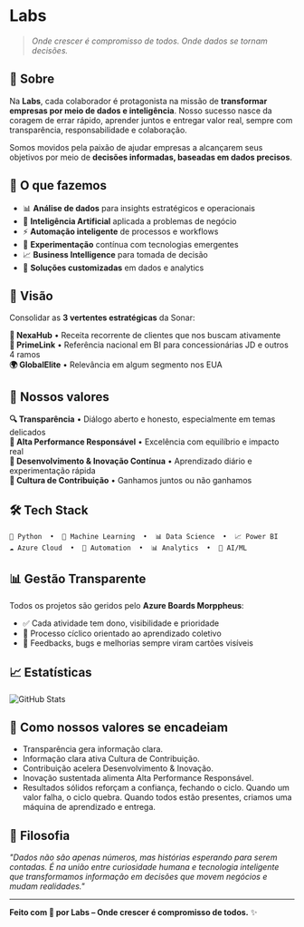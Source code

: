 # Labs 
> *Onde crescer é compromisso de todos. Onde dados se tornam decisões.*

## 🧠 Sobre
Na **Labs**, cada colaborador é protagonista na missão de **transformar empresas por meio de dados e inteligência**. Nosso sucesso nasce da coragem de errar rápido, aprender juntos e entregar valor real, sempre com transparência, responsabilidade e colaboração.

Somos movidos pela paixão de ajudar empresas a alcançarem seus objetivos por meio de **decisões informadas, baseadas em dados precisos**.

## 🎯 O que fazemos
- 📊 **Análise de dados** para insights estratégicos e operacionais
- 🤖 **Inteligência Artificial** aplicada a problemas de negócio
- ⚡ **Automação inteligente** de processos e workflows
- 🔬 **Experimentação** contínua com tecnologias emergentes
- 📈 **Business Intelligence** para tomada de decisão
- 🔧 **Soluções customizadas** em dados e analytics

## 🔭 Visão
Consolidar as **3 vertentes estratégicas** da Sonar:

**🏢 NexaHub** • Receita recorrente de clientes que nos buscam ativamente  
**🚗 PrimeLink** • Referência nacional em BI para concessionárias JD e outros 4 ramos  
**🌍 GlobalElite** • Relevância em algum segmento nos EUA

## 💎 Nossos valores

**🔍 Transparência** • Diálogo aberto e honesto, especialmente em temas delicados  
**🎯 Alta Performance Responsável** • Excelência com equilíbrio e impacto real  
**🚀 Desenvolvimento & Inovação Contínua** • Aprendizado diário e experimentação rápida  
**🤝 Cultura de Contribuição** • Ganhamos juntos ou não ganhamos

## 🛠️ Tech Stack
```
🐍 Python  •  🤖 Machine Learning  •  📊 Data Science  •  📈 Power BI
☁️ Azure Cloud  •  🔧 Automation  •  📊 Analytics  •  🧠 AI/ML
```

## 📊 Gestão Transparente
Todos os projetos são geridos pelo **Azure Boards Morppheus**:
- ✅ Cada atividade tem dono, visibilidade e prioridade
- 🔄 Processo cíclico orientado ao aprendizado coletivo  
- 📝 Feedbacks, bugs e melhorias sempre viram cartões visíveis

## 📈 Estatísticas
![GitHub Stats](https://github-readme-stats.vercel.app/api?username=sonar-ia&show_icons=true&theme=dark&count_private=true)

## 🌟 Como nossos valores se encadeiam
- Transparência gera informação clara.
- Informação clara ativa Cultura de Contribuição.
- Contribuição acelera Desenvolvimento & Inovação.
- Inovação sustentada alimenta Alta Performance Responsável.
- Resultados sólidos reforçam a confiança, fechando o ciclo.
Quando um valor falha, o ciclo quebra. Quando todos estão presentes, criamos uma máquina de aprendizado e entrega.

## 🎯 Filosofia
*"Dados não são apenas números, mas histórias esperando para serem contadas. É na união entre curiosidade humana e tecnologia inteligente que transformamos informação em decisões que movem negócios e mudam realidades."*

---

**Feito com 💜 por Labs – Onde crescer é compromisso de todos.** ✨

